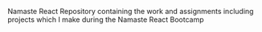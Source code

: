 Namaste React
Repository containing the work and assignments including projects which I make during the Namaste React Bootcamp

